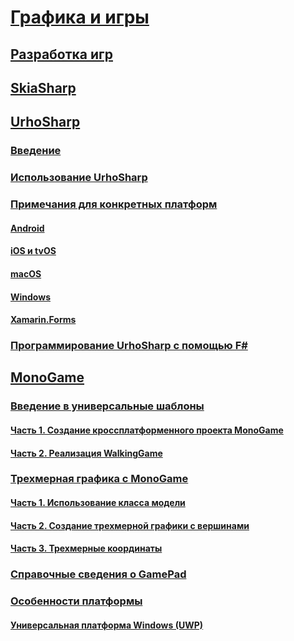 # [Графика и игры](index.yml)
## [Разработка игр](game-development/index.md)

## [SkiaSharp](~/xamarin-forms/user-interface/graphics/skiasharp/index.md)

## [UrhoSharp](urhosharp/index.md)
### [Введение](urhosharp/introduction.md)
### [Использование UrhoSharp](urhosharp/using.md)
### [Примечания для конкретных платформ](urhosharp/platform/index.md)
#### [Android](urhosharp/platform/android.md)
#### [iOS и tvOS](urhosharp/platform/ios.md)
#### [macOS](urhosharp/platform/mac.md)
#### [Windows](urhosharp/platform/windows.md)
#### [Xamarin.Forms](urhosharp/platform/xamarin-forms.md)
### [Программирование UrhoSharp с помощью F#](urhosharp/fsharp.md)
## [MonoGame](monogame/index.md)
### [Введение в универсальные шаблоны](monogame/introduction/index.md)
#### [Часть 1. Создание кроссплатформенного проекта MonoGame](monogame/introduction/part1.md)
#### [Часть 2. Реализация WalkingGame](monogame/introduction/part2.md)
### [Трехмерная графика с MonoGame](monogame/3d/index.md)
#### [Часть 1. Использование класса модели](monogame/3d/part1.md)
#### [Часть 2. Создание трехмерной графики с вершинами](monogame/3d/part2.md)
#### [Часть 3. Трехмерные координаты](monogame/3d/part3.md)
### [Справочные сведения о GamePad](monogame/input.md)
### [Особенности платформы](monogame/platforms/index.md)
#### [Универсальная платформа Windows (UWP)](monogame/platforms/uwp.md)
